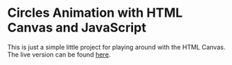 # Circles Animation with HTML Canvas and JavaScript

This is just a simple little project for playing around with the HTML Canvas.
The live version can be found [here](https://xenosgrilda.github.io/circles-animation-canvas-js/).

